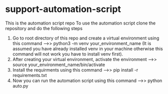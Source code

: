 # support-automation-script
This is the automation script repo
To use the automation script clone the repository and do the following steps
1. Go to root directory of this repo and create a virtual environment using this command -->> python3 -m venv your_environment_name (It is assumed you have already    installed venv in your machine otherwise this command will not work you have to install venv first).
2. After creating your virtual environment, activate the environment -->> source your_environment_name/bin/activate
3. Install the requirments using this command -->> pip install -r requirements.txt
4. Now you can run the automation script using this command -->> python auto.py 
